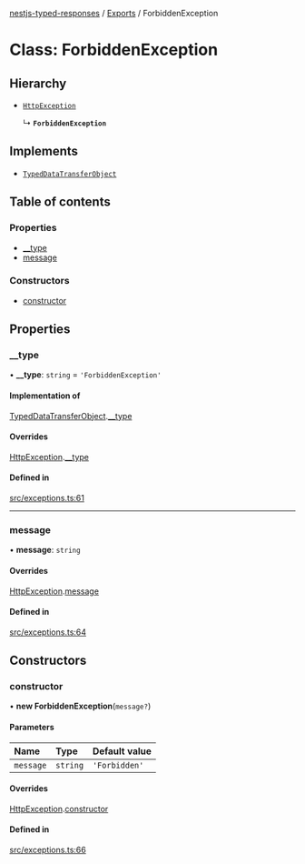 [nestjs-typed-responses](../README.md) / [Exports](../modules.md) / ForbiddenException

# Class: ForbiddenException

## Hierarchy

- [`HttpException`](HttpException.md)

  ↳ **`ForbiddenException`**

## Implements

- [`TypedDataTransferObject`](../interfaces/TypedDataTransferObject.md)

## Table of contents

### Properties

- [\_\_type](ForbiddenException.md#__type)
- [message](ForbiddenException.md#message)

### Constructors

- [constructor](ForbiddenException.md#constructor)

## Properties

### \_\_type

• **\_\_type**: `string` = `'ForbiddenException'`

#### Implementation of

[TypedDataTransferObject](../interfaces/TypedDataTransferObject.md).[__type](../interfaces/TypedDataTransferObject.md#__type)

#### Overrides

[HttpException](HttpException.md).[__type](HttpException.md#__type)

#### Defined in

[src/exceptions.ts:61](https://github.com/igrek8/nestjs-typed-responses/blob/f215ea0/src/exceptions.ts#L61)

___

### message

• **message**: `string`

#### Overrides

[HttpException](HttpException.md).[message](HttpException.md#message)

#### Defined in

[src/exceptions.ts:64](https://github.com/igrek8/nestjs-typed-responses/blob/f215ea0/src/exceptions.ts#L64)

## Constructors

### constructor

• **new ForbiddenException**(`message?`)

#### Parameters

| Name | Type | Default value |
| :------ | :------ | :------ |
| `message` | `string` | `'Forbidden'` |

#### Overrides

[HttpException](HttpException.md).[constructor](HttpException.md#constructor)

#### Defined in

[src/exceptions.ts:66](https://github.com/igrek8/nestjs-typed-responses/blob/f215ea0/src/exceptions.ts#L66)
